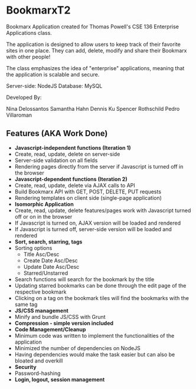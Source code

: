 # BookmarxT2

Bookmarx Application created for Thomas Powell's CSE 136 Enterprise Applications class.

The application is designed to allow users to keep track of their favorite sites in one place. They can add, delete, modify and share their Bookmarx with other people!

The class emphasizes the idea of "enterprise" applications, meaning that the application is scalable and secure.

Server-side: NodeJS
Database: MySQL

Developed By:

Nina Delossantos
Samantha Hahn
Dennis Ku
Spencer Rothschild
Pedro Villaroman

## Features (AKA Work Done)
* **Javascript-independent functions (Iteration 1)**
 * Create, read, update, delete on server-side
 * Server-side validation on all fields
 * Rendering pages directly from the server if Javascript is turned off in the browser
* **Javascript-dependent functions (Iteration 2)**
 * Create, read, update, delete via AJAX calls to API
 * Build Bookmarx API with GET, POST, DELETE, PUT requests
 * Rendering templates on client side (single-page application)
* **Isomorphic Application**
 * Create, read, update, delete features/pages work with Javascript turned off or on in the browser
  * If Javascript is turned on, AJAX version will be loaded and rendered
  * If Javascript is turned off, server-side version will be loaded and rendered
* **Sort, search, starring, tags**
 * Sorting options
   * Title Asc/Desc
    * Create Date Asc/Desc
    * Update Date Asc/Desc
    * Starred/Unstarred
 * Search functions will search for the bookmark by the title
 * Updating starred bookmarks can be done through the edit page of the respective bookmark
 * Clicking on a tag on the bookmark tiles will find the bookmarks with the same tag
* **JS/CSS management**
 * Minify and bundle JS/CSS with Grunt
* **Compression - simple version included**
* **Code Management/Cleanup**
 * Minimum code was written to implement the functionalities of the application
 * Minimized the number of dependencies on NodeJS
  * Having dependencies would make the task easier but can also be bloated and overkill
* **Security**
 * Password-hashing
* **Login, logout, session management**
